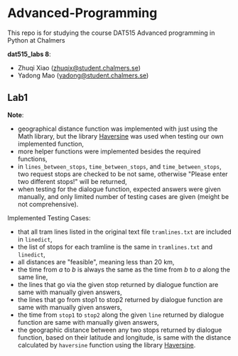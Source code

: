 # Advanced-Programming
This repo is for studying the course DAT515 Advanced programming in Python at Chalmers

**dat515_labs 8**:
+ Zhuqi Xiao (zhuqix@student.chalmers.se)
+ Yadong Mao (yadong@student.chalmers.se)

## Lab1
**Note**: 
- geographical distance function was implemented with just using the Math library, but the library [Haversine](https://pypi.org/project/haversine/) was used when testing our own implemented function, 
- more helper functions were implemented besides the required functions,
- in `lines_between_stops`, `time_between_stops`, and `time_between_stops`, two request stops are checked to be not same, otherwise "Please enter two different stops!" will be returned,
- when testing for the dialogue function, expected answers were given manually, and only limited number of testing cases are given (meight be not comprehensive).

Implemented Testing Cases:
- that all tram lines listed in the original text file ``tramlines.txt`` are included in ``linedict``,
- the list of stops for each tramline is the same in ``tramlines.txt`` and ``linedict``,
- all distances are "feasible", meaning less than 20 km,
- the time from *a* to *b* is always the same as the time from *b* to *a* along the same line,
- the lines that go via the given stop returned by dialogue function are same with manually given answers,
- the lines that go from stop1 to stop2 returned by dialogue function are same with manually given answers,
- the time from `stop1` to `stop2` along the given `line` returned by dialogue function are same with manually given answers,
- the geographic distance between any two stops returned by dialogue function, based on their latitude and longitude, is same with the distance calculated by `haversine` function using the library [Haversine](https://pypi.org/project/haversine/).
